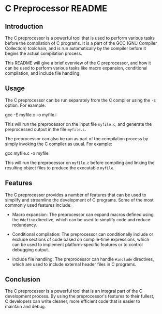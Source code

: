 C Preprocessor README
=====================

Introduction
------------
The C preprocessor is a powerful tool that is used to perform various tasks before the compilation of C programs. It is a part of the GCC (GNU Compiler Collection) toolchain, and is run automatically by the compiler before it begins the actual compilation process.

This README will give a brief overview of the C preprocessor, and how it can be used to perform various tasks like macro expansion, conditional compilation, and include file handling.

Usage
-----
The C preprocessor can be run separately from the C compiler using the `-E` option. For example:

gcc -E myfile.c -o myfile.i

This will run the preprocessor on the input file `myfile.c`, and generate the preprocessed output in the file `myfile.i`.

The preprocessor can also be run as part of the compilation process by simply invoking the C compiler as usual. For example:

gcc myfile.c -o myfile

This will run the preprocessor on `myfile.c` before compiling and linking the resulting object files to produce the executable `myfile`.

Features
--------
The C preprocessor provides a number of features that can be used to simplify and streamline the development of C programs. Some of the most commonly used features include:

- Macro expansion: The preprocessor can expand macros defined using the `#define` directive, which can be used to simplify code and reduce redundancy.

- Conditional compilation: The preprocessor can conditionally include or exclude sections of code based on compile-time expressions, which can be used to implement platform-specific features or to control debugging output.

- Include file handling: The preprocessor can handle `#include` directives, which are used to include external header files in C programs.

Conclusion
----------
The C preprocessor is a powerful tool that is an integral part of the C development process. By using the preprocessor's features to their fullest, C developers can write cleaner, more efficient code that is easier to maintain and debug.

